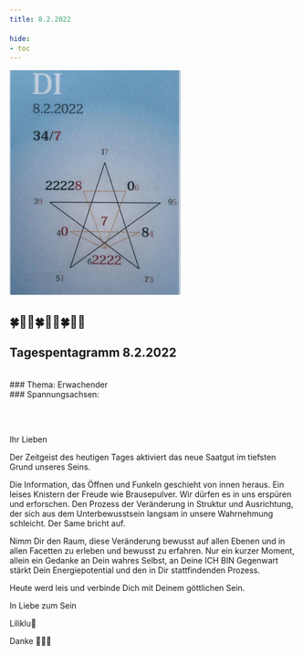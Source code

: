 ```yaml
---
title: 8.2.2022

hide:
- toc
---
```



<style>
img {
  width: 300px;
  max-width: 99%
}
</style>

![](../img/2022-02-08.png)

## 🍀🦋💚🍀🦋💚🍀🦋💚
## Tagespentagramm 8.2.2022
<br>
### Thema:
Erwachender

<br>
### Spannungsachsen:

<br><br>

Ihr Lieben

Der Zeitgeist des heutigen Tages aktiviert das neue Saatgut im tiefsten Grund unseres Seins.

Die Information, das Öffnen und Funkeln geschieht von innen heraus. Ein leises Knistern der Freude wie Brausepulver. Wir dürfen es in uns erspüren und erforschen. Den Prozess der Veränderung in Struktur und Ausrichtung, der sich aus dem Unterbewusstsein langsam in unsere Wahrnehmung schleicht. Der Same bricht auf.

Nimm Dir den Raum, diese Veränderung bewusst auf allen Ebenen und in allen Facetten zu erleben und bewusst zu erfahren. Nur ein kurzer Moment, allein ein Gedanke an Dein wahres Selbst, an Deine ICH BIN Gegenwart stärkt Dein Energiepotential und den in Dir stattfindenden Prozess.

Heute werd leis und verbinde Dich mit Deinem göttlichen Sein.

In Liebe zum Sein

Liliklu🦋

Danke 🌱🧚💖
